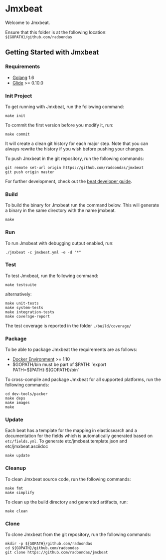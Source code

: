 # Jmxbeat

Welcome to Jmxbeat.

Ensure that this folder is at the following location:
`${GOPATH}/github.com/radoondas`

## Getting Started with Jmxbeat

### Requirements

* [Golang](https://golang.org/dl/) 1.6
* [Glide](https://github.com/Masterminds/glide) >= 0.10.0

### Init Project
To get running with Jmxbeat, run the following command:

```
make init
```

To commit the first version before you modify it, run:

```
make commit
```

It will create a clean git history for each major step. Note that you can always rewrite the history if you wish before pushing your changes.

To push Jmxbeat in the git repository, run the following commands:

```
git remote set-url origin https://github.com/radoondas/jmxbeat
git push origin master
```

For further development, check out the [beat developer guide](https://www.elastic.co/guide/en/beats/libbeat/current/new-beat.html).

### Build

To build the binary for Jmxbeat run the command below. This will generate a binary
in the same directory with the name jmxbeat.

```
make
```


### Run

To run Jmxbeat with debugging output enabled, run:

```
./jmxbeat -c jmxbeat.yml -e -d "*"
```


### Test

To test Jmxbeat, run the following command:

```
make testsuite
```

alternatively:
```
make unit-tests
make system-tests
make integration-tests
make coverage-report
```

The test coverage is reported in the folder `./build/coverage/`


### Package

To be able to package Jmxbeat the requirements are as follows:

 * [Docker Environment](https://docs.docker.com/engine/installation/) >= 1.10
 * $GOPATH/bin must be part of $PATH: `export PATH=${PATH}:${GOPATH}/bin`

To cross-compile and package Jmxbeat for all supported platforms, run the following commands:

```
cd dev-tools/packer
make deps
make images
make
```

### Update

Each beat has a template for the mapping in elasticsearch and a documentation for the fields
which is automatically generated based on `etc/fields.yml`.
To generate etc/jmxbeat.template.json and etc/jmxbeat.asciidoc

```
make update
```


### Cleanup

To clean  Jmxbeat source code, run the following commands:

```
make fmt
make simplify
```

To clean up the build directory and generated artifacts, run:

```
make clean
```


### Clone

To clone Jmxbeat from the git repository, run the following commands:

```
mkdir -p ${GOPATH}/github.com/radoondas
cd ${GOPATH}/github.com/radoondas
git clone https://github.com/radoondas/jmxbeat
```
